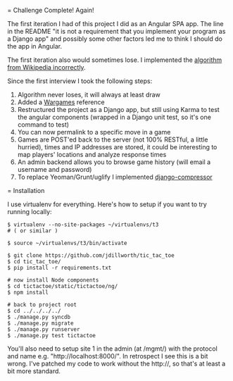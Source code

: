 = Challenge Complete! Again!

The first iteration I had of this project I did as an Angular SPA app. The
line in the README "it is not a requirement that you implement your 
program as a Django app" and possibly some other factors led me to think
I should do the app in Angular.

The first iteration also would sometimes lose. I implemented the
[algorithm from Wikipedia incorrectly](http://en.wikipedia.org/wiki/Tic_tac_toe#Strategy).

Since the first interview I took the following steps:

1. Algorithm never loses, it will always at least draw
1. Added a [Wargames](http://en.wikipedia.org/wiki/WOPR) reference
1. Restructured the project as a Django app, but still using Karma to test the angular components (wrapped in a Django unit test, so it's one command to test)
1. You can now permalink to a specific move in a game
1. Games are POST'ed back to the server (not 100% RESTful, a little hurried), times and IP addresses are stored, it could be interesting to map players' locations and analyze response times
1. An admin backend allows you to browse game history (will email a username and password)
1. To replace Yeoman/Grunt/uglify I implemented [django-compressor](http://django-compressor.readthedocs.org/en/latest/)

= Installation

I use virtualenv for everything. Here's how to setup if you want to try running locally:
    
    $ virtualenv --no-site-packages ~/virtualenvs/t3
    # ( or similar )

    $ source ~/virtualenvs/t3/bin/activate
    
    $ git clone https://github.com/jdillworth/tic_tac_toe
    $ cd tic_tac_toe/
    $ pip install -r requirements.txt 

    # now install Node components
    $ cd tictactoe/static/tictactoe/ng/
    $ npm install

    # back to project root
    $ cd ../../../../
    $ ./manage.py syncdb
    $ ./manage.py migrate
    $ ./manage.py runserver
    $ ./manage.py test tictactoe

You'll also need to setup site 1 in the admin (at /mgmt/) with the protocol and name
e.g. "http://localhost:8000/". In retrospect I see this is a bit wrong. I've patched
my code to work without the http://, so that's at least a bit more standard.

